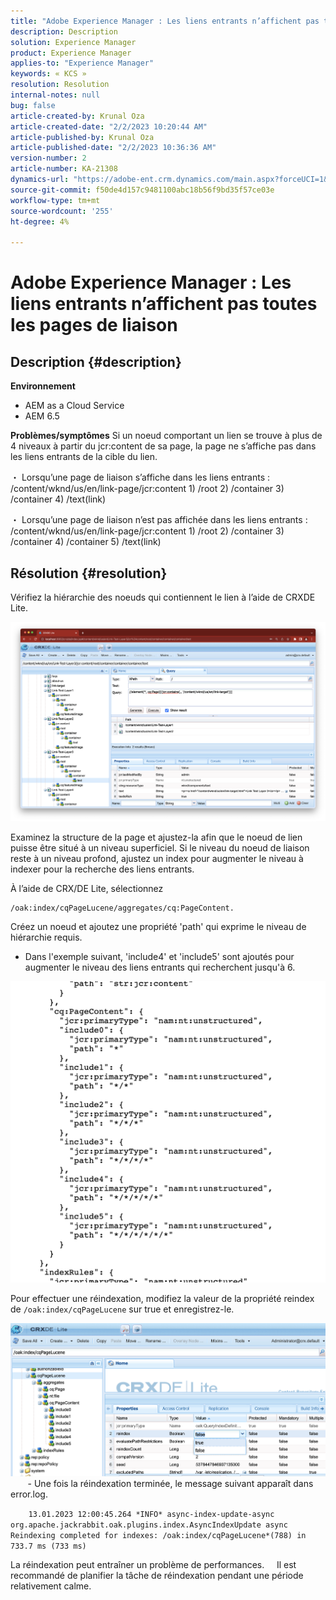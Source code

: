 ```yaml
---
title: "Adobe Experience Manager : Les liens entrants n’affichent pas toutes les pages de liaison"
description: Description
solution: Experience Manager
product: Experience Manager
applies-to: "Experience Manager"
keywords: « KCS »
resolution: Resolution
internal-notes: null
bug: false
article-created-by: Krunal Oza
article-created-date: "2/2/2023 10:20:44 AM"
article-published-by: Krunal Oza
article-published-date: "2/2/2023 10:36:36 AM"
version-number: 2
article-number: KA-21308
dynamics-url: "https://adobe-ent.crm.dynamics.com/main.aspx?forceUCI=1&pagetype=entityrecord&etn=knowledgearticle&id=8bd6223a-e3a2-ed11-aad1-6045bd006149"
source-git-commit: f50de4d157c9481100abc18b56f9bd35f57ce03e
workflow-type: tm+mt
source-wordcount: '255'
ht-degree: 4%

---
```


# Adobe Experience Manager : Les liens entrants n’affichent pas toutes les pages de liaison

## Description {#description}

<b>Environnement</b>
- AEM as a Cloud Service
- AEM 6.5



<b>Problèmes/symptômes</b>
Si un noeud comportant un lien se trouve à plus de 4 niveaux à partir du jcr:content de sa page, la page ne s’affiche pas dans les liens entrants de la cible du lien.

・ Lorsqu’une page de liaison s’affiche dans les liens entrants :   /content/wknd/us/en/link-page/jcr:content 1) /root 2) /container 3) /container 4) /text(link)

・ Lorsqu’une page de liaison n’est pas affichée dans les liens entrants :   /content/wknd/us/en/link-page/jcr:content 1) /root 2) /container 3) /container 4) /container 5) /text(link)


## Résolution {#resolution}


Vérifiez la hiérarchie des noeuds qui contiennent le lien à l’aide de CRXDE Lite.

![](assets/667a70ba-a39b-ed11-aad1-6045bd0065b6.png)

Examinez la structure de la page et ajustez-la afin que le noeud de lien puisse être situé à un niveau superficiel.
Si le niveau du noeud de liaison reste à un niveau profond, ajustez un index pour augmenter le niveau à indexer pour la recherche des liens entrants.

À l’aide de CRX/DE Lite, sélectionnez


```
/oak:index/cqPageLucene/aggregates/cq:PageContent.
```

Créez un noeud et ajoutez une propriété &#39;path&#39; qui exprime le niveau de hiérarchie requis.
- Dans l&#39;exemple suivant, &#39;include4&#39; et &#39;include5&#39; sont ajoutés pour augmenter le niveau des liens entrants qui recherchent jusqu&#39;à 6.

![](assets/72c18342-0e9e-ed11-aad1-6045bd0067ea.png)

Pour effectuer une réindexation, modifiez la valeur de la propriété reindex de `/oak:index/cqPageLucene` sur true et enregistrez-le.

![](assets/a4203d8b-0e9e-ed11-aad1-6045bd0067ea.png)
  
    - Une fois la réindexation terminée, le message suivant apparaît dans error.log.

`    13.01.2023 12:00:45.264 *INFO* async-index-update-async org.apache.jackrabbit.oak.plugins.index.AsyncIndexUpdate async Reindexing completed for indexes: /oak:index/cqPageLucene*(788) in 733.7 ms (733 ms)`

La réindexation peut entraîner un problème de performances.
    Il est recommandé de planifier la tâche de réindexation pendant une période relativement calme.
